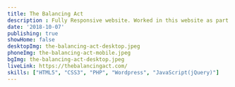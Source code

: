 ```yaml
---
title: The Balancing Act
description : Fully Responsive website. Worked in this website as part of a team.
date: '2018-10-07'
publishing: true
showHome: false
desktopImg: the-balancing-act-desktop.jpeg
phoneImg: the-balancing-act-mobile.jpeg
bgImg: the-balancing-act-desktop.jpeg
liveLink: https://thebalancingact.com/
skills: ["HTML5", "CSS3", "PHP", "Wordpress", "JavaScript(jQuery)"]
---
```

